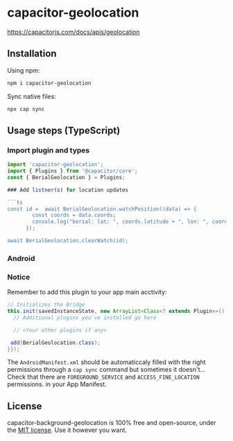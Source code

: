 # capacitor-geolocation

https://capacitorjs.com/docs/apis/geolocation

## Installation

Using npm:

```bash
npm i capacitor-geolocation
```

Sync native files:

```bash
npx cap sync
```

## Usage steps (TypeScript)

### Import plugin and types

```ts
import 'capacitor-geolocation';
import { Plugins } from '@capacitor/core';
const { BerialGeolocation } = Plugins;

### Add listner(s) for location updates

```ts
const id =  await BerialGeolocation.watchPosition((data) => {
        const coords = data.coords;
        console.log("berial: lat: ", coords.latitude + ", lon: ", coords.longitude);
      });

await BerialGeolocation.clearWatch(id);
```
### Android

### Notice

Remember to add this plugin to your app main acctivity:

 ```java
 // Initializes the Bridge
this.init(savedInstanceState, new ArrayList<Class<? extends Plugin>>() {{
   // Additional plugins you've installed go here

   // <Your other plugins if any>

  add(BerialGeolocation.class);
}});
```
The `AndroidManifest.xml` should be automaticcaly filled with the right permissions through a `cap sync` command but sometimes it doesn't...<br/>
Check that there are `FOREGROUND_SERVICE` and `ACCESS_FINE_LOCATION` permissions. in your App Manifest.

## License

capacitor-background-geolocation is 100% free and open-source, under the [MIT license](LICENSE). Use it however you want.
